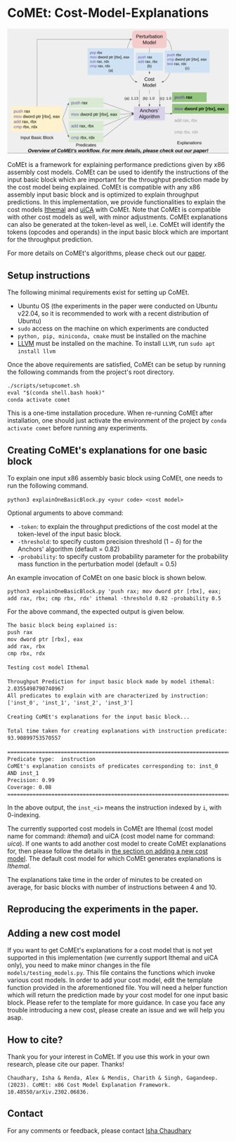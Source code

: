 # CoMEt: Cost-Model-Explanations

![Overview of CoMEt's workflow](figures/image.png)


CoMEt is a framework for explaining performance predictions given by x86 assembly cost models. CoMEt can be used to identify the instructions of the input basic block which are important for the throughput prediction made by the cost model being explained. CoMEt is compatible with any x86 assembly input basic block and is optimized to explain throughput predictions. In this implementation, we provide functionalities to explain the cost models [Ithemal](https://github.com/ithemal/Ithemal) and [uiCA](https://github.com/andreas-abel/uiCA) with CoMEt. Note that CoMEt is compatible with other cost models as well, with minor adjustments. 
CoMEt explanations can also be generated at the token-level as well, i.e. CoMEt will identify the tokens (opcodes and operands) in the input basic block which are important for the throughput prediction. 

For more details on CoMEt's algorithms, please check out our [paper](https://arxiv.org/abs/2302.06836).

## Setup instructions

[//]: # (CoMEt can be set up using two possible setup options, with &#40;recommended&#41; and without the use of Docker.)

[//]: # ()
[//]: # (### Setup using Docker)

[//]: # (If one chooses to use Docker to setup CoMEt, one needs to ensure that Docker is installed on the machine running the experiments. More details on installing Docker can be found at https://docs.docker.com/get-docker/. After installation of Docker, one just needs to run the following set of commands from the project's root directory. )

[//]: # (```)

[//]: # (cd docker/)

[//]: # (sudo docker build -t comet ../)

[//]: # (cd ../)

[//]: # (```)

[//]: # ()
[//]: # (### Setup without Docker)

[//]: # (If one chooses the setup option without Docker, then one must ensure the following requirements.)
The following minimal requirements exist for setting up CoMEt. 
- Ubuntu OS (the experiments in the paper were conducted on Ubuntu v22.04, so it is recommended to work with a recent distribution of Ubuntu)
- `sudo` access on the machine on which experiments are conducted
- `python, pip, miniconda, cmake` must be installed on the machine
- [LLVM](https://llvm.org/) must be installed on the machine. To install `LLVM`, run `sudo apt install llvm`

Once the above requirements are satisfied, CoMEt can be setup by running the following commands from the project's root directory. 

```
./scripts/setupcomet.sh
eval "$(conda shell.bash hook)"
conda activate comet
```

This is a one-time installation procedure. When re-running CoMEt after installation, one should just activate the environment of the project by `conda activate comet` before running any experiments. 

## Creating CoMEt's explanations for one basic block
To explain one input x86 assembly basic block using CoMEt, one needs to run the following command. 

```python3 explainOneBasicBlock.py <your code> <cost model>```

Optional arguments to above command:
- `-token`: to explain the throughput predictions of the cost model at the token-level of the input basic block.
- `-threshold`: to specify custom precision threshold $(1-\delta)$ for the Anchors' algorithm (default = 0.82)
- `-probability`: to specify custom probability parameter for the probability mass function in the perturbation model (default = 0.5)

An example invocation of CoMEt on one basic block is shown below. 

```
python3 explainOneBasicBlock.py 'push rax; mov dword ptr [rbx], eax; add rax, rbx; cmp rbx, rdx' ithemal -threshold 0.82 -probability 0.5
```

For the above command, the expected output is given below. 
```
The basic block being explained is:
push rax
mov dword ptr [rbx], eax
add rax, rbx
cmp rbx, rdx

Testing cost model Ithemal

Throughput Prediction for input basic block made by model ithemal: 2.0355498790740967
All predicates to explain with are characterized by instruction:  ['inst_0', 'inst_1', 'inst_2', 'inst_3']

Creating CoMEt's explanations for the input basic block...

Total time taken for creating explanations with instruction predicate: 93.90899753570557

====================================================================================================
Predicate type:  instruction
CoMEt's explanation consists of predicates corresponding to: inst_0 AND inst_1
Precision: 0.99
Coverage: 0.08
====================================================================================================
```
In the above output, the `inst_<i>` means the instruction indexed by `i`, with 0-indexing. 

The currently supported cost models in CoMEt are Ithemal (cost model name for command: _ithemal_) and uiCA (cost model name for command: _uica_). If one wants to add another cost model to create CoMEt explanations for, then please follow the details in [the section on adding a new cost model](##adding-a-new-cost-model). 
The default cost model for which CoMEt generates explanations is _Ithemal_. 

The explanations take time in the order of minutes to be created on average, for basic blocks with number of instructions between 4 and 10. 

## Reproducing the experiments in the paper.


## Adding a new cost model
If you want to get CoMEt's explanations for a cost model that is not yet supported in this implementation (we currently support Ithemal and uiCA only), you need to make minor changes in the file `models/testing_models.py`. This file contains the functions which invoke various cost models. In order to add your cost model, edit the template function provided in the aforementioned file. You will need a helper function which will return the prediction made by your cost model for one input basic block. Please refer to the template for more guidance. In case you face any trouble introducing a new cost, please create an issue and we will help you asap. 

## How to cite?
Thank you for your interest in CoMEt. If you use this work in your own research, please cite our paper. Thanks!
```
Chaudhary, Isha & Renda, Alex & Mendis, Charith & Singh, Gagandeep. (2023). CoMEt: x86 Cost Model Explanation Framework. 10.48550/arXiv.2302.06836. 
```

## Contact
For any comments or feedback, please contact [Isha Chaudhary](isha4@illinois.edu)
